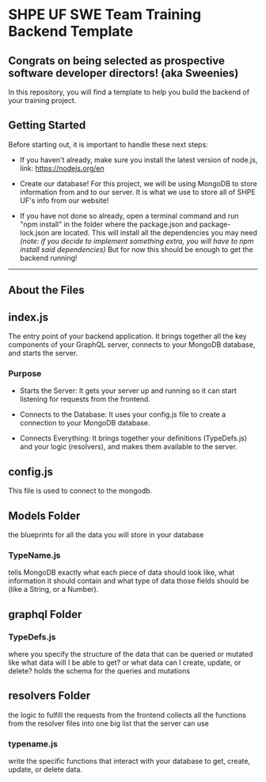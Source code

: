 # SHPE UF SWE Team Training Backend Template

## Congrats on being selected as prospective software developer directors! (aka Sweenies)
In this repository, you will find a template to help you build the backend of your training project. 

## Getting Started
Before starting out, it is important to handle these next steps:

- If you haven't already, make sure you install the latest version of node.js, link: https://nodejs.org/en

- Create our database! For this project, we will be using MongoDB to store information from and to our server. It is what we use to store all of SHPE UF's info from our website! 


- If you have not done so already, open a terminal command and run "npm install" in the folder where the package.json and package-lock.json are located. This will install all the dependencies you may need 
*(note: if you decide to implement something extra, you will have to npm install said dependencies)* But for now this should be enough to get the backend running!

---
## About the Files
## index.js
The entry point of your backend application. It brings together all the key components of your GraphQL server, connects to your MongoDB database, and starts the server.

### Purpose
- Starts the Server: It gets your server up and running so it can start listening for requests from the frontend.

- Connects to the Database: It uses your config.js file to create a connection to your MongoDB database.

- Connects Everything: It brings together your definitions (TypeDefs.js) and your logic (resolvers), and makes them available to the server.

## config.js
This file is used to connect to the mongodb.

## Models Folder
the blueprints for all the data you will store in your database

### TypeName.js
tells MongoDB exactly what each piece of data should look like, what information it should contain and what type of data those fields should be (like a String, or a Number).

## graphql Folder

### TypeDefs.js
where you specify the structure of the data that can be queried or mutated
like what data will I be able to get? or what data can I create, update, or delete?
holds the schema for the queries and mutations

## resolvers Folder
the logic to fulfill the requests from the frontend
collects all the functions from the resolver files into one big list that the server can use  
### typename.js
write the specific functions that interact with your database to get, create, update, or delete data.